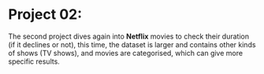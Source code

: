 # Project 02:

The second project dives again into **Netflix** movies to check their duration (if it declines or not), this time, the dataset is larger and contains other kinds of shows (TV shows), and movies are categorised, which can give more specific results.
